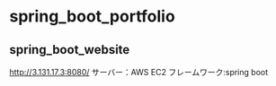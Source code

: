 # spring_boot_portfolio

## spring_boot_website
http://3.131.17.3:8080/
サーバー：AWS EC2
フレームワーク:spring boot

